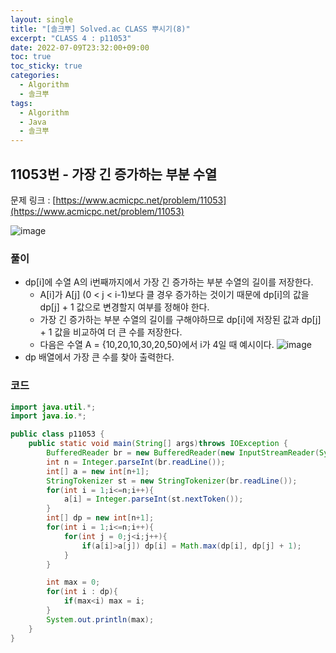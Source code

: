 ```yaml
---
layout: single
title: "[솔크뿌] Solved.ac CLASS 뿌시기(8)"
excerpt: "CLASS 4 : p11053"
date: 2022-07-09T23:32:00+09:00
toc: true
toc_sticky: true
categories:
  - Algorithm
  - 솔크뿌
tags:
  - Algorithm
  - Java
  - 솔크뿌
---
```

## 11053번 - 가장 긴 증가하는 부분 수열
문제 링크 : [https://www.acmicpc.net/problem/11053](https://www.acmicpc.net/problem/11053)

![image](https://user-images.githubusercontent.com/60471550/178086146-e8ccb651-799d-4804-8453-2914a709374d.png)

### 풀이
- dp[i]에 수열 A의 i번째까지에서 가장 긴 증가하는 부분 수열의 길이를 저장한다.
  - A[i]가 A[j] (0 < j < i-1)보다 클 경우 증가하는 것이기 때문에 dp[i]의 값을 dp[j] + 1 값으로 변경할지 여부를 정해야 한다.
  - 가장 긴 증가하는 부분 수열의 길이를 구해야하므로 dp[i]에 저장된 값과 dp[j] + 1 값을 비교하여 더 큰 수를 저장한다.
  - 다음은 수열 A = {10,20,10,30,20,50}에서 i가 4일 때 예시이다.
  ![image](https://user-images.githubusercontent.com/60471550/178110085-d21d21b8-0d80-42b3-b5dd-bcde0e2fb214.png)
- dp 배열에서 가장 큰 수를 찾아 출력한다.

### 코드
```java
import java.util.*;
import java.io.*;

public class p11053 {
    public static void main(String[] args)throws IOException {
        BufferedReader br = new BufferedReader(new InputStreamReader(System.in));
        int n = Integer.parseInt(br.readLine());
        int[] a = new int[n+1];
        StringTokenizer st = new StringTokenizer(br.readLine());
        for(int i = 1;i<=n;i++){
            a[i] = Integer.parseInt(st.nextToken());
        }
        int[] dp = new int[n+1];
        for(int i = 1;i<=n;i++){
            for(int j = 0;j<i;j++){
                if(a[i]>a[j]) dp[i] = Math.max(dp[i], dp[j] + 1);
            }
        }

        int max = 0;
        for(int i : dp){
            if(max<i) max = i;
        }
        System.out.println(max);
    }
}
```
